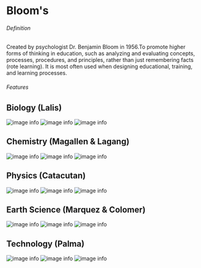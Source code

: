# Bloom's

###### Definition
Created by psychologist Dr. Benjamin Bloom in 1956.To promote higher forms
of thinking in education, such as analyzing and evaluating concepts, processes,
procedures, and principles, rather than just remembering facts (rote learning).
It is most often used when designing educational, training, and learning processes.

###### Features

## Biology (Lalis)

![image info](../Images/bio1.png)
![image info](../Images/bio2.png)
![image info](../Images/bio3.png)

## Chemistry (Magallen & Lagang)

![image info](../Images/chem1.png)
![image info](../Images/chem2.png)
![image info](../Images/chem3.png)

## Physics (Catacutan)

![image info](../Images/phy1.png)
![image info](../Images/cphy2.png)
![image info](../Images/phy3.png)

## Earth Science (Marquez & Colomer)

![image info](../Images/es1.png)
![image info](../Images/es2.png)
![image info](../Images/es3.png)

## Technology (Palma)

![image info](../Images/t1.png)
![image info](../Images/t2.png)
![image info](../Images/t3.png)
